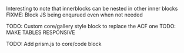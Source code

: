 Interesting to note that innerblocks can be nested in other inner blocks
FIXME: Block JS being enqurued even when not needed

TODO: Custom core/gallery style block to replace the ACF one
TODO: MAKE TABLES RESPONSIVE

TODO: Add prism.js to core/code block
